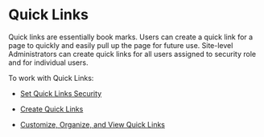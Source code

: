 # Quick Links

Quick links are essentially book marks. Users can create a quick link
for a page to quickly and easily pull up the page for future use.
Site-level Administrators can create quick links for all users assigned
to security role and for individual users.

To work with Quick Links:

  - [Set Quick Links Security](Quick_Links_Security.htm)

  - [Create Quick Links](Create_Quick_Links.htm)

  - [Customize, Organize, and View Quick
    Links](Customize,_Organize,_and_View_Quick_Links.htm)
